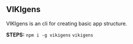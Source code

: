## VIKIgens

VIKIgens is an cli for creating basic app structure.

**STEPS:**
`npm i -g vikigens`
`vikigens`